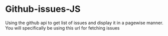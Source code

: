 # Github-issues-JS
Using the github api to get list of issues and display it in a pagewise manner. You will specifically be using this url for fetching issues 
